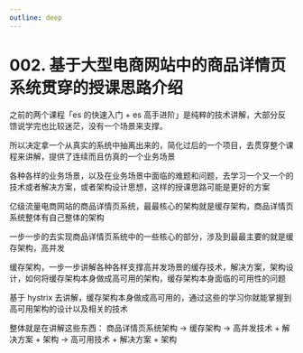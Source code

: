 ```yaml
---
outline: deep
---
```

# 002. 基于大型电商网站中的商品详情页系统贯穿的授课思路介绍

之前的两个课程「es 的快速入门 + es 高手进阶」是纯粹的技术讲解，大部分反馈说学完也比较迷茫，没有一个场景来支撑。

所以决定拿一个从真实的系统中抽离出来的，简化过后的一个项目，去贯穿整个课程来讲解，提供了连续而且仿真的一个业务场景

各种各样的业务场景，以及在业务场景中面临的难题和问题，去学习一个又一个的技术或者解决方案，或者架构设计思想，这样的授课思路可能是更好的方案

亿级流量电商网站的商品详情页系统，最最核心的架构就是缓存架构，商品详情页系统整体有自己整体的架构

一步一步的去实现商品详情页系统中的一些核心的部分，涉及到最最主要的就是缓存架构，高并发

缓存架构，一步一步讲解各种各样支撑高并发场景的缓存技术，解决方案，架构设计，如何将缓存架构本身做成高可用的架构，缓存架构本身面临的可用性的问题

基于 hystrix 去讲解，缓存架构本身做成高可用的，通过这些的学习你就能掌握到高可用架构的设计以及相关的技术

整体就是在讲解这些东西：
商品详情页系统架构 -> 缓存架构 -> 高并发技术 + 解决方案 + 架构 -> 高可用技术 + 解决方案 + 架构
